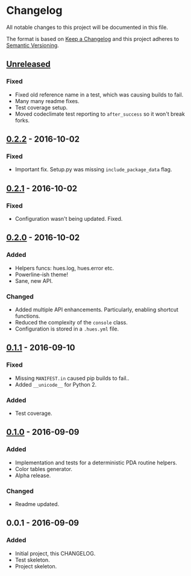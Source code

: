 # Changelog
All notable changes to this project will be documented in this file.

The format is based on [Keep a Changelog](http://keepachangelog.com/) 
and this project adheres to [Semantic Versioning](http://semver.org/).

## [Unreleased]
### Fixed
- Fixed old reference name in a test, which was causing builds to fail.
- Many many readme fixes.
- Test coverage setup.
- Moved codeclimate test reporting to `after_success` so it won't break forks.

## [0.2.2] - 2016-10-02
### Fixed
- Important fix. Setup.py was missing `include_package_data` flag.


## [0.2.1] - 2016-10-02
### Fixed
- Configuration wasn't being updated. Fixed.


## [0.2.0] - 2016-10-02
### Added
- Helpers funcs: hues.log, hues.error etc.
- Powerline-ish theme!
- Sane, new API.

### Changed
- Added multiple API enhancements. Particularly, enabling shortcut functions.
- Reduced the complexity of the `console` class.
- Configuration is stored in a `.hues.yml` file.


## [0.1.1] - 2016-09-10
### Fixed
- Missing `MANIFEST.in` caused pip builds to fail..
- Added `__unicode__` for Python 2.

### Added
- Test coverage.


## [0.1.0] - 2016-09-09
### Added
- Implementation and tests for a deterministic PDA routine helpers.
- Color tables generator.
- Alpha release.

### Changed
- Readme updated.


## 0.0.1 - 2016-09-09
### Added
- Initial project, this CHANGELOG.
- Test skeleton.
- Project skeleton.


[UNRELEASED]: https://github.com/prashnts/hues/compare/0.2.1...HEAD
[0.2.2]: https://github.com/prashnts/hues/compare/0.2.1...0.2.2
[0.2.1]: https://github.com/prashnts/hues/compare/0.2.0...0.2.1
[0.2.0]: https://github.com/prashnts/hues/compare/0.1.1...0.2.0
[0.1.1]: https://github.com/prashnts/hues/compare/0.1.0...0.1.1
[0.1.0]: https://github.com/prashnts/hues/compare/0.0.1...0.1.0

